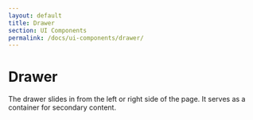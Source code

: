```yaml
---
layout: default
title: Drawer
section: UI Components
permalink: /docs/ui-components/drawer/
---
```


# Drawer

The drawer slides in from the left or right side of the page. It serves as a container for secondary content.
